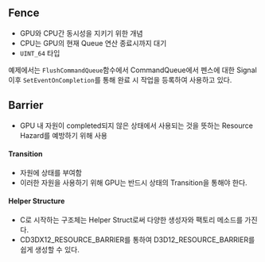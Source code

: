 ## Fence
- GPU와 CPU간 동시성을 지키기 위한 개념
- CPU는 GPU의 현재 Queue 연산 종료시까지 대기
- `UINT_64` 타입 

예제에서는 `FlushCommandQueue`함수에서 CommandQueue에서 펜스에 대한 Signal 이후 `SetEventOnCompletion`를 통해 완료 시 작업을 등록하여 사용하고 있다.
## Barrier
- GPU 내 자원이 completed되지 않은 상태에서 사용되는 것을 뜻하는 Resource Hazard를 예방하기 위해 사용
#### Transition
- 자원에 상태를 부여함
- 이러한 자원을 사용하기 위해 GPU는 반드시 상태의 Transition을 통해야 한다.
#### Helper Structure
- C로 시작하는 구조체는 Helper Struct로써 다양한 생성자와 팩토리 메소드를 가진다.
- CD3DX12_RESOURCE_BARRIER를 통하여 D3D12_RESOURCE_BARRIER를 쉽게 생성할 수 있다.